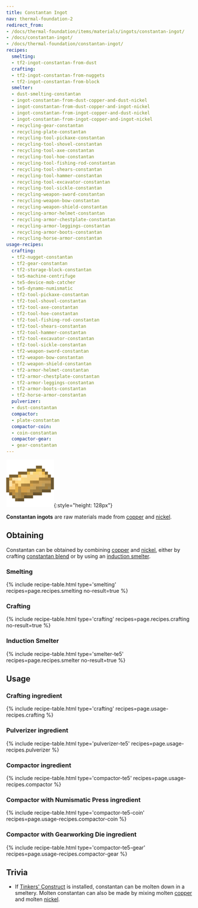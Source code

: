 ```yaml
---
title: Constantan Ingot
nav: thermal-foundation-2
redirect_from:
- /docs/thermal-foundation/items/materials/ingots/constantan-ingot/
- /docs/constantan-ingot/
- /docs/thermal-foundation/constantan-ingot/
recipes:
  smelting:
  - tf2-ingot-constantan-from-dust
  crafting:
  - tf2-ingot-constantan-from-nuggets
  - tf2-ingot-constantan-from-block
  smelter:
  - dust-smelting-constantan
  - ingot-constantan-from-dust-copper-and-dust-nickel
  - ingot-constantan-from-dust-copper-and-ingot-nickel
  - ingot-constantan-from-ingot-copper-and-dust-nickel
  - ingot-constantan-from-ingot-copper-and-ingot-nickel
  - recycling-gear-constantan
  - recycling-plate-constantan
  - recycling-tool-pickaxe-constantan
  - recycling-tool-shovel-constantan
  - recycling-tool-axe-constantan
  - recycling-tool-hoe-constantan
  - recycling-tool-fishing-rod-constantan
  - recycling-tool-shears-constantan
  - recycling-tool-hammer-constantan
  - recycling-tool-excavator-constantan
  - recycling-tool-sickle-constantan
  - recycling-weapon-sword-constantan
  - recycling-weapon-bow-constantan
  - recycling-weapon-shield-constantan
  - recycling-armor-helmet-constantan
  - recycling-armor-chestplate-constantan
  - recycling-armor-leggings-constantan
  - recycling-armor-boots-constantan
  - recycling-horse-armor-constantan
usage-recipes:
  crafting:
  - tf2-nugget-constantan
  - tf2-gear-constantan
  - tf2-storage-block-constantan
  - te5-machine-centrifuge
  - te5-device-mob-catcher
  - te5-dynamo-numismatic
  - tf2-tool-pickaxe-constantan
  - tf2-tool-shovel-constantan
  - tf2-tool-axe-constantan
  - tf2-tool-hoe-constantan
  - tf2-tool-fishing-rod-constantan
  - tf2-tool-shears-constantan
  - tf2-tool-hammer-constantan
  - tf2-tool-excavator-constantan
  - tf2-tool-sickle-constantan
  - tf2-weapon-sword-constantan
  - tf2-weapon-bow-constantan
  - tf2-weapon-shield-constantan
  - tf2-armor-helmet-constantan
  - tf2-armor-chestplate-constantan
  - tf2-armor-leggings-constantan
  - tf2-armor-boots-constantan
  - tf2-horse-armor-constantan
  pulverizer:
  - dust-constantan
  compactor:
  - plate-constantan
  compactor-coin:
  - coin-constantan
  compactor-gear:
  - gear-constantan
---
```


![Constantan ingot](/assets/images/thermal-foundation/ingot-constantan.png){:style="height: 128px"}


**Constantan ingots** are raw materials made from [copper](/docs/thermal-foundation-2/copper-ingot/)
and [nickel](/docs/thermal-foundation-2/nickel-ingot/).


Obtaining
---------

Constantan can be obtained by combining [copper](/docs/thermal-foundation-2/copper-ingot/) and
[nickel](/docs/thermal-foundation-2/nickel-ingot/), either by crafting [constantan
blend](/docs/thermal-foundation-2/constantan-blend/) or by using an [induction
smelter](/docs/thermal-expansion/induction-smelter/).

### Smelting
{% include recipe-table.html type='smelting' recipes=page.recipes.smelting no-result=true %}

### Crafting
{% include recipe-table.html type='crafting' recipes=page.recipes.crafting no-result=true %}

### Induction Smelter
{% include recipe-table.html type='smelter-te5' recipes=page.recipes.smelter no-result=true %}


Usage
-----

### Crafting ingredient
{% include recipe-table.html type='crafting' recipes=page.usage-recipes.crafting %}

### Pulverizer ingredient
{% include recipe-table.html type='pulverizer-te5' recipes=page.usage-recipes.pulverizer %}

### Compactor ingredient
{% include recipe-table.html type='compactor-te5' recipes=page.usage-recipes.compactor %}

### Compactor with Numismatic Press ingredient
{% include recipe-table.html type='compactor-te5-coin' recipes=page.usage-recipes.compactor-coin %}

### Compactor with Gearworking Die ingredient
{% include recipe-table.html type='compactor-te5-gear' recipes=page.usage-recipes.compactor-gear %}


Trivia
------

* If [Tinkers'
  Construct](https://minecraft.curseforge.com/projects/tinkers-construct) is
  installed, constantan can be molten down in a smeltery. Molten constantan can
  also be made by mixing molten [copper](/docs/thermal-foundation-2/copper-ingot/) and molten
  [nickel](/docs/thermal-foundation-2/nickel-ingot/).
